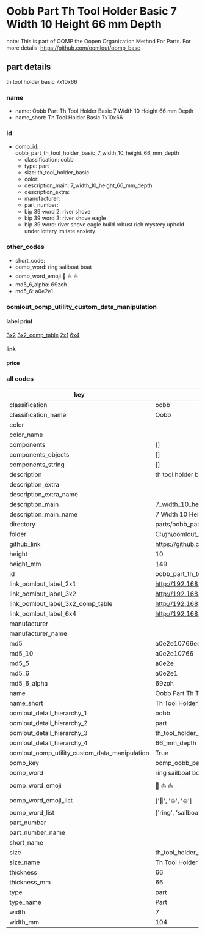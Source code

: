 # Oobb Part Th Tool Holder Basic 7 Width 10 Height 66 mm Depth  

note: This is part of OOMP the Oopen Organization Method For Parts. For more details: https://github.com/oomlout/oomp_base

##  part details
  



th tool holder basic 7x10x66



### name
* name: Oobb Part Th Tool Holder Basic 7 Width 10 Height 66 mm Depth
* name_short: Th Tool Holder Basic 7x10x66 
### id
* oomp_id: oobb_part_th_tool_holder_basic_7_width_10_height_66_mm_depth
  * classification: oobb
  * type: part
  * size: th_tool_holder_basic
  * color: 
  * description_main: 7_width_10_height_66_mm_depth
  * description_extra: 
  * manufacturer: 
  * part_number: 
  * bip 39 word 2: river shove
  * bip 39 word 3: river shove eagle
  * bip 39 word: river shove eagle build robust rich mystery uphold under lottery imitate anxiety

### other_codes
* short_code: 
* oomp_word: ring sailboat boat
* oomp_word_emoji :ring: :sailboat: :boat:
* md5_6_alpha: 69zoh
* md5_6: a0e2e1






### oomlout_oomp_utility_custom_data_manipulation
#### label print
[3x2](http://192.168.1.245:1112/?label=oomp%2069zoh)
[3x2_oomp_table](http://192.168.1.108:1112/?label=oomp%2069zoh)
[2x1](http://192.168.1.242:1112/?label=oomp%2069zoh)
[6x4](http://192.168.1.55:1112/?label=oomp%2069zoh)    

#### link

                              

#### price







### all codes 
| key | value |  
| --- | --- |  
| classification | oobb |  
| classification_name | Oobb |  
| color |  |  
| color_name |  |  
| components | [] |  
| components_objects | [] |  
| components_string | [] |  
| description | th tool holder basic 7x10x66 |  
| description_extra |  |  
| description_extra_name |  |  
| description_main | 7_width_10_height_66_mm_depth |  
| description_main_name | 7 Width 10 Height 66 mm Depth |  
| directory | parts/oobb_part_th_tool_holder_basic_7_width_10_height_66_mm_depth |  
| folder | C:\gh\oomlout_oobb_version_4_generated_parts\things\oobb_part_th_tool_holder_basic_7_width_10_height_66_mm_depth |  
| github_link | https://github.com/oomlout/oomlout_oomp_part_src/tree/main/parts/oobb_part_th_tool_holder_basic_7_width_10_height_66_mm_depth |  
| height | 10 |  
| height_mm | 149 |  
| id | oobb_part_th_tool_holder_basic_7_width_10_height_66_mm_depth |  
| link_oomlout_label_2x1 | http://192.168.1.242:1112/?label=oomp%2069zoh |  
| link_oomlout_label_3x2 | http://192.168.1.245:1112/?label=oomp%2069zoh |  
| link_oomlout_label_3x2_oomp_table | http://192.168.1.108:1112/?label=oomp%2069zoh |  
| link_oomlout_label_6x4 | http://192.168.1.55:1112/?label=oomp%2069zoh |  
| manufacturer |  |  
| manufacturer_name |  |  
| md5 | a0e2e10766eed24ee55da1dc8a31c5d6 |  
| md5_10 | a0e2e10766 |  
| md5_5 | a0e2e |  
| md5_6 | a0e2e1 |  
| md5_6_alpha | 69zoh |  
| name | Oobb Part Th Tool Holder Basic 7 Width 10 Height 66 mm Depth |  
| name_short | Th Tool Holder Basic 7x10x66  |  
| oomlout_detail_hierarchy_1 | oobb |  
| oomlout_detail_hierarchy_2 | part |  
| oomlout_detail_hierarchy_3 | th_tool_holder_basic |  
| oomlout_detail_hierarchy_4 | 66_mm_depth |  
| oomlout_oomp_utility_custom_data_manipulation | True |  
| oomp_key | oomp_oobb_part_th_tool_holder_basic_7_width_10_height_66_mm_depth |  
| oomp_word | ring sailboat boat |  
| oomp_word_emoji | :ring: :sailboat: :boat: |  
| oomp_word_emoji_list | [':ring:', ':sailboat:', ':boat:'] |  
| oomp_word_list | ['ring', 'sailboat', 'boat'] |  
| part_number |  |  
| part_number_name |  |  
| short_name |  |  
| size | th_tool_holder_basic |  
| size_name | Th Tool Holder Basic |  
| thickness | 66 |  
| thickness_mm | 66 |  
| type | part |  
| type_name | Part |  
| width | 7 |  
| width_mm | 104 |  
